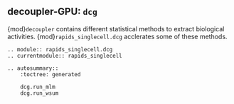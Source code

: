 ## decoupler-GPU: `dcg`

{mod}`decoupler` contains different statistical methods to extract biological activities. {mod}`rapids_singlecell.dcg` acclerates some of these methods.

```{eval-rst}
.. module:: rapids_singlecell.dcg
.. currentmodule:: rapids_singlecell

.. autosummary::
    :toctree: generated

    dcg.run_mlm
    dcg.run_wsum
```
